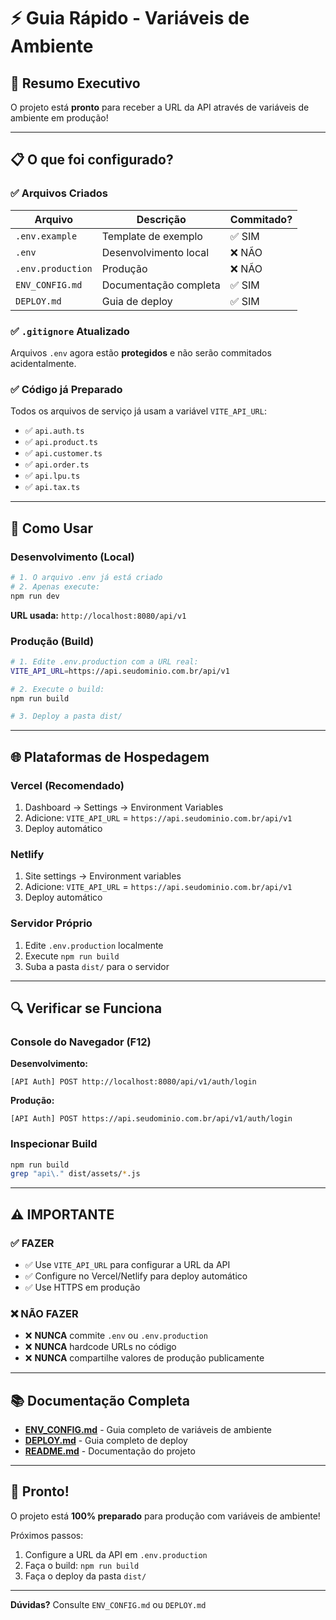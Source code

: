 # ⚡ Guia Rápido - Variáveis de Ambiente

## 🎯 Resumo Executivo

O projeto está **pronto** para receber a URL da API através de variáveis de ambiente em produção!

---

## 📋 O que foi configurado?

### ✅ Arquivos Criados

| Arquivo           | Descrição             | Commitado? |
| ----------------- | --------------------- | ---------- |
| `.env.example`    | Template de exemplo   | ✅ SIM     |
| `.env`            | Desenvolvimento local | ❌ NÃO     |
| `.env.production` | Produção              | ❌ NÃO     |
| `ENV_CONFIG.md`   | Documentação completa | ✅ SIM     |
| `DEPLOY.md`       | Guia de deploy        | ✅ SIM     |

### ✅ `.gitignore` Atualizado

Arquivos `.env` agora estão **protegidos** e não serão commitados acidentalmente.

### ✅ Código já Preparado

Todos os arquivos de serviço já usam a variável `VITE_API_URL`:

- ✅ `api.auth.ts`
- ✅ `api.product.ts`
- ✅ `api.customer.ts`
- ✅ `api.order.ts`
- ✅ `api.lpu.ts`
- ✅ `api.tax.ts`

---

## 🚀 Como Usar

### Desenvolvimento (Local)

```bash
# 1. O arquivo .env já está criado
# 2. Apenas execute:
npm run dev
```

**URL usada:** `http://localhost:8080/api/v1`

### Produção (Build)

```bash
# 1. Edite .env.production com a URL real:
VITE_API_URL=https://api.seudominio.com.br/api/v1

# 2. Execute o build:
npm run build

# 3. Deploy a pasta dist/
```

---

## 🌐 Plataformas de Hospedagem

### Vercel (Recomendado)

1. Dashboard → Settings → Environment Variables
2. Adicione: `VITE_API_URL` = `https://api.seudominio.com.br/api/v1`
3. Deploy automático

### Netlify

1. Site settings → Environment variables
2. Adicione: `VITE_API_URL` = `https://api.seudominio.com.br/api/v1`
3. Deploy automático

### Servidor Próprio

1. Edite `.env.production` localmente
2. Execute `npm run build`
3. Suba a pasta `dist/` para o servidor

---

## 🔍 Verificar se Funciona

### Console do Navegador (F12)

**Desenvolvimento:**

```
[API Auth] POST http://localhost:8080/api/v1/auth/login
```

**Produção:**

```
[API Auth] POST https://api.seudominio.com.br/api/v1/auth/login
```

### Inspecionar Build

```bash
npm run build
grep "api\." dist/assets/*.js
```

---

## ⚠️ IMPORTANTE

### ✅ FAZER

- ✅ Use `VITE_API_URL` para configurar a URL da API
- ✅ Configure no Vercel/Netlify para deploy automático
- ✅ Use HTTPS em produção

### ❌ NÃO FAZER

- ❌ **NUNCA** commite `.env` ou `.env.production`
- ❌ **NUNCA** hardcode URLs no código
- ❌ **NUNCA** compartilhe valores de produção publicamente

---

## 📚 Documentação Completa

- **[ENV_CONFIG.md](./ENV_CONFIG.md)** - Guia completo de variáveis de ambiente
- **[DEPLOY.md](./DEPLOY.md)** - Guia completo de deploy
- **[README.md](./README.md)** - Documentação do projeto

---

## 🎉 Pronto!

O projeto está **100% preparado** para produção com variáveis de ambiente!

Próximos passos:

1. Configure a URL da API em `.env.production`
2. Faça o build: `npm run build`
3. Faça o deploy da pasta `dist/`

---

**Dúvidas?** Consulte `ENV_CONFIG.md` ou `DEPLOY.md`
